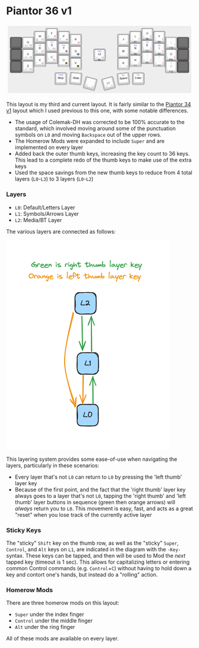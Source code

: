 # Piantor 36 v1

![Piantor 36 Key Layout](layout.png)

This layout is my third and current layout. 
It is fairly similar to the [Piantor 34 v1](../../piantor-34/layout-1/README.md) layout which I used previous to this one, with some notable differences. 

- The usage of Colemak-DH was corrected to be 100% accurate to the standard, which involved moving around some of the punctuation symbols on `L0` and moving `Backspace` out of the upper rows.
- The Homerow Mods were expanded to include `Super` and are implemented on every layer
- Added back the outer thumb keys, increasing the key count to 36 keys. This lead to a complete redo of the thumb keys to make use of the extra keys
- Used the space savings from the new thumb keys to reduce from 4 total layers (`L0`-`L3`) to 3 layers (`L0`-`L2`)  

### Layers
- `L0`: Default/Letters Layer
- `L1`: Symbols/Arrows Layer
- `L2`: Media/BT Layer

The various layers are connected as follows:

![Layer Transition Diagram](layers.png)

This layering system provides some ease-of-use when navigating the layers, particularly in these scenarios:

- Every layer that's not `L0` can return to `L0` by pressing the 'left thumb' layer key
- Because of the first point, and the fact that the 'right thumb' layer key always goes to a layer that's not `L0`, tapping the 'right thumb' and 'left thumb' layer buttons in sequence (green then orange arrows) will *always* return you to `L0`. This movement is easy, fast, and acts as a great "reset" when you lose track of the currently active layer

### Sticky Keys

The "sticky" `Shift` key on the thumb row, as well as the "sticky" `Super`, `Control`, and `Alt` keys on `L1`, are indicated in the diagram with the `-Key-` syntax. 
These keys can be tapped, and then will be used to Mod the *next* tapped key (timeout is 1 sec). 
This allows for capitalizing letters or entering common Control commands (e.g. `Control`+`C`) without having to hold down a key and contort one's hands, but instead do a "rolling" action.

### Homerow Mods

There are three homerow mods on this layout:
- `Super` under the index finger
- `Control` under the middle finger 
- `Alt` under the ring finger

All of these mods are available on every layer.